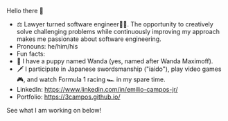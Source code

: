 Hello there 👋

- ⚖️ Lawyer turned software engineer👨‍💻. The opportunity to creatively solve challenging problems while continuously improving my approach makes me passionate about software engineering.
- Pronouns: he/him/his
-  Fun facts: 
  - 🐶 I have a puppy named Wanda (yes, named after Wanda Maximoff).
  - 🗡 I participate in Japanese swordsmanship ("iaido"), play video games 🎮, and watch Formula 1 racing 🏎️ in my spare time.
- LinkedIn: https://www.linkedin.com/in/emilio-campos-jr/
- Portfolio: https://3campos.github.io/

See what I am working on below!
